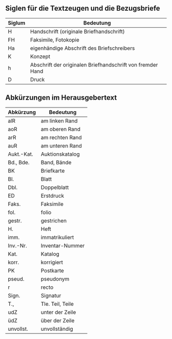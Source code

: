 ## Siglen für die Textzeugen und die Bezugsbriefe

Siglum | Bedeutung
---    | ---
H      | Handschrift (originale Briefhandschrift)
FH     | Faksimile, Fotokopie
Ha     | eigenhändige Abschrift des Briefschreibers
K      | Konzept
h      | Abschrift der originalen Briefhandschrift von fremder Hand
D      | Druck

## Abkürzungen im Herausgebertext

Abkürzung   | Bedeutung
---         | ---
alR         | am linken Rand
aoR         | am oberen Rand
arR         | am rechten Rand
auR         | am unteren Rand
Aukt.-Kat.  | Auktionskatalog
Bd., Bde.   | Band, Bände
BK          | Briefkarte
Bl.         | Blatt
Dbl.        | Doppelblatt
ED          | Erstdruck
Faks.       | Faksimile
fol.        | folio
gestr.      | gestrichen
H.          | Heft
imm.        | immatrikuliert
Inv.-Nr.    | Inventar-Nummer
Kat.        | Katalog
korr.       | korrigiert
PK          | Postkarte
pseud.      | pseudonym
r           | recto
Sign.       | Signatur
T.,         | Tle. Teil, Teile
udZ         | unter der Zeile
üdZ         | über der Zeile
unvollst.   | unvollständig
